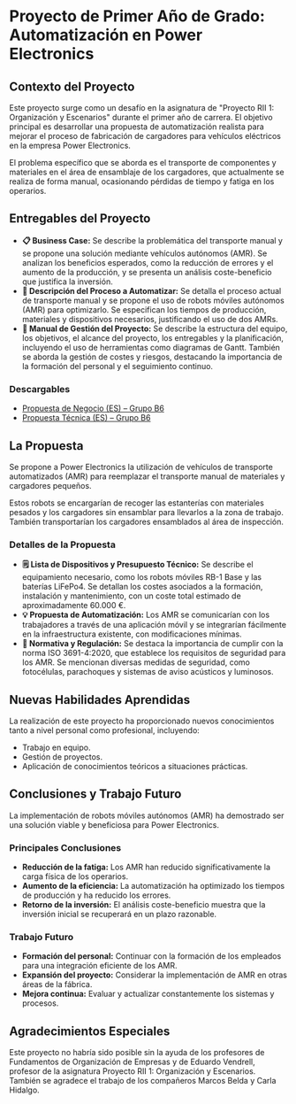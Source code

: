 # Proyecto de Primer Año de Grado: Automatización en Power Electronics

## Contexto del Proyecto

Este proyecto surge como un desafío en la asignatura de "Proyecto RII 1: Organización y Escenarios" durante el primer año de carrera. El objetivo principal es desarrollar una propuesta de automatización realista para mejorar el proceso de fabricación de cargadores para vehículos eléctricos en la empresa Power Electronics.

El problema específico que se aborda es el transporte de componentes y materiales en el área de ensamblaje de los cargadores, que actualmente se realiza de forma manual, ocasionando pérdidas de tiempo y fatiga en los operarios.

## Entregables del Proyecto

* **📋 Business Case:** Se describe la problemática del transporte manual y se propone una solución mediante vehículos autónomos (AMR). Se analizan los beneficios esperados, como la reducción de errores y el aumento de la producción, y se presenta un análisis coste-beneficio que justifica la inversión.
* **📝 Descripción del Proceso a Automatizar:** Se detalla el proceso actual de transporte manual y se propone el uso de robots móviles autónomos (AMR) para optimizarlo. Se especifican los tiempos de producción, materiales y dispositivos necesarios, justificando el uso de dos AMRs.
* **📖 Manual de Gestión del Proyecto:** Se describe la estructura del equipo, los objetivos, el alcance del proyecto, los entregables y la planificación, incluyendo el uso de herramientas como diagramas de Gantt. También se aborda la gestión de costes y riesgos, destacando la importancia de la formación del personal y el seguimiento continuo.

### Descargables

* [Propuesta de Negocio (ES) – Grupo B6](URL_DEL_PDF_BUSINESS_PROPOSAL)
* [Propuesta Técnica (ES) – Grupo B6](URL_DEL_PDF_TECHNICAL_PROPOSAL)

## La Propuesta

Se propone a Power Electronics la utilización de vehículos de transporte automatizados (AMR) para reemplazar el transporte manual de materiales y cargadores pequeños.

Estos robots se encargarían de recoger las estanterías con materiales pesados y los cargadores sin ensamblar para llevarlos a la zona de trabajo. También transportarían los cargadores ensamblados al área de inspección.

### Detalles de la Propuesta

* **🗒️ Lista de Dispositivos y Presupuesto Técnico:** Se describe el equipamiento necesario, como los robots móviles RB-1 Base y las baterías LiFePo4. Se detallan los costes asociados a la formación, instalación y mantenimiento, con un coste total estimado de aproximadamente 60.000 €.
* **💡 Propuesta de Automatización:** Los AMR se comunicarían con los trabajadores a través de una aplicación móvil y se integrarían fácilmente en la infraestructura existente, con modificaciones mínimas.
* **📏 Normativa y Regulación:** Se destaca la importancia de cumplir con la norma ISO 3691-4:2020, que establece los requisitos de seguridad para los AMR. Se mencionan diversas medidas de seguridad, como fotocélulas, parachoques y sistemas de aviso acústicos y luminosos.

## Nuevas Habilidades Aprendidas

La realización de este proyecto ha proporcionado nuevos conocimientos tanto a nivel personal como profesional, incluyendo:

* Trabajo en equipo.
* Gestión de proyectos.
* Aplicación de conocimientos teóricos a situaciones prácticas.

## Conclusiones y Trabajo Futuro

La implementación de robots móviles autónomos (AMR) ha demostrado ser una solución viable y beneficiosa para Power Electronics.

### Principales Conclusiones

* **Reducción de la fatiga:** Los AMR han reducido significativamente la carga física de los operarios.
* **Aumento de la eficiencia:** La automatización ha optimizado los tiempos de producción y ha reducido los errores.
* **Retorno de la inversión:** El análisis coste-beneficio muestra que la inversión inicial se recuperará en un plazo razonable.

### Trabajo Futuro

* **Formación del personal:** Continuar con la formación de los empleados para una integración eficiente de los AMR.
* **Expansión del proyecto:** Considerar la implementación de AMR en otras áreas de la fábrica.
* **Mejora continua:** Evaluar y actualizar constantemente los sistemas y procesos.

## Agradecimientos Especiales

Este proyecto no habría sido posible sin la ayuda de los profesores de Fundamentos de Organización de Empresas y de Eduardo Vendrell, profesor de la asignatura Proyecto RII 1: Organización y Escenarios. También se agradece el trabajo de los compañeros Marcos Belda y Carla Hidalgo.
